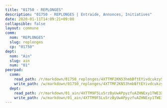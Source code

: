 ```yaml
---
title: "01750 - REPLONGES"
description: "01750 - REPLONGES | Entraide, Annonces, Initiatives"
date: 2020-01-11T14:09:21+09:00
collapsible: false
layout: commune
comm:
  nom: "REPLONGES"
  slug: replonges
  cp: "01750"
dept:
  nom: "Ain"
  slug: ain
  num: "01"
peerpad:
  comm:
    read_path: /r/markdown/01750_replonges/4XTTMF2KN53hmbBftEYivdcukzy5iVLqd8vVxU8KfHHjDZiWZ
    write_path: /w/markdown/01750_replonges/4XTTMF2KN53hmbBftEYivdcukzy5iVLqd8vVxU8KfHHjDZiWZ-K3TgTpyGkeGR7PJz1Eo36Eye3n5eJtCp6uUridfFFed7AqdvfxUyZTBBTGpsXSn9i4geP5hHLcAfVUVHVK8tjwb5i5X3ToFcfA79qVVDtL8eQELwMYRe7ETLoySKxJ73dkDhRq1w
  dept:
    read_path: /r/markdown/01_ain/4XTTM9F5Lu5rzByUwAPpyzfuAZHNExy1TWE3X3wiTrPFfiAJr
    write_path: /w/markdown/01_ain/4XTTM9F5Lu5rzByUwAPpyzfuAZHNExy1TWE3X3wiTrPFfiAJr-K3TgUnxzeFoJA4CB58vXNvKXURJneTNZHUsypAQGicGiZu7AS2sPbjspGpj7s3MmMv58YhkLaSUMQMHaiKAfoMv6wF36Urxbqqh8MmnXpnKkbVhnAishABEkMRAiyAt8GGJ1Jer2
---
```



